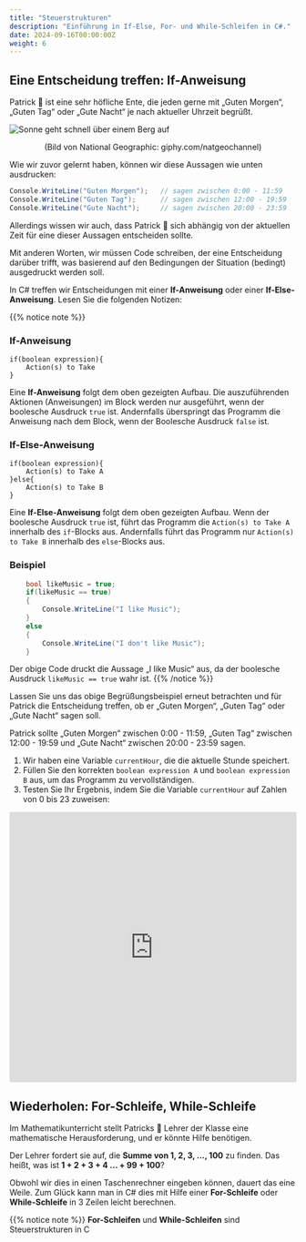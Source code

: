 ```yaml
---
title: "Steuerstrukturen"
description: "Einführung in If-Else, For- und While-Schleifen in C#."
date: 2024-09-16T00:00:00Z
weight: 6
---
```


## Eine Entscheidung treffen: If-Anweisung

Patrick 🐥 ist eine sehr höfliche Ente, die jeden gerne mit „Guten Morgen“, „Guten Tag“ oder „Gute Nacht“ je nach aktueller Uhrzeit begrüßt.

![Sonne geht schnell über einem Berg auf](https://media.giphy.com/media/hpWrLS1RDBd5pwkgjy/giphy.gif)
<p style="text-align: center;">(Bild von National Geographic: giphy.com/natgeochannel)</p>

Wie wir zuvor gelernt haben, können wir diese Aussagen wie unten ausdrucken:

```C#
Console.WriteLine("Guten Morgen");   // sagen zwischen 0:00 - 11:59
Console.WriteLine("Guten Tag");      // sagen zwischen 12:00 - 19:59
Console.WriteLine("Gute Nacht");     // sagen zwischen 20:00 - 23:59
```

Allerdings wissen wir auch, dass Patrick 🐥 sich abhängig von der aktuellen Zeit für eine dieser Aussagen entscheiden sollte.

Mit anderen Worten, wir müssen Code schreiben, der eine Entscheidung darüber trifft, was basierend auf den Bedingungen der Situation (bedingt) ausgedruckt werden soll.

In C# treffen wir Entscheidungen mit einer **If-Anweisung** oder einer **If-Else-Anweisung**. Lesen Sie die folgenden Notizen:

{{% notice note %}}
### If-Anweisung

```
if(boolean expression){
    Action(s) to Take
}
```

Eine **If-Anweisung** folgt dem oben gezeigten Aufbau. Die auszuführenden Aktionen (Anweisungen) im Block werden nur ausgeführt, wenn der boolesche Ausdruck `true` ist. Andernfalls überspringt das Programm die Anweisung nach dem Block, wenn der Boolesche Ausdruck `false` ist.
### If-Else-Anweisung

```
if(boolean expression){
    Action(s) to Take A
}else{
    Action(s) to Take B
}
```

Eine **If-Else-Anweisung** folgt dem oben gezeigten Aufbau. Wenn der boolesche Ausdruck `true` ist, führt das Programm die `Action(s) to Take A` innerhalb des `if`-Blocks aus. Andernfalls führt das Programm nur `Action(s) to Take B` innerhalb des `else`-Blocks aus.

### Beispiel

```C#
    bool likeMusic = true;
    if(likeMusic == true) 
    {
        Console.WriteLine("I like Music");
    } 
    else 
    {
        Console.WriteLine("I don't like Music");
    }   
```

Der obige Code druckt die Aussage „I like Music“ aus, da der boolesche Ausdruck `likeMusic == true` wahr ist.
{{% /notice %}}

Lassen Sie uns das obige Begrüßungsbeispiel erneut betrachten und für Patrick die Entscheidung treffen, ob er „Guten Morgen“, „Guten Tag“ oder „Gute Nacht“ sagen soll.

Patrick sollte „Guten Morgen“ zwischen 0:00 - 11:59, „Guten Tag“ zwischen 12:00 - 19:59 und „Gute Nacht“ zwischen 20:00 - 23:59 sagen.

1. Wir haben eine Variable `currentHour`, die die aktuelle Stunde speichert. 
2. Füllen Sie den korrekten `boolean expression A` und `boolean expression B` aus, um das Programm zu vervollständigen.
3. Testen Sie Ihr Ergebnis, indem Sie die Variable `currentHour` auf Zahlen von 0 bis 23 zuweisen:

<iframe width="100%" height="475" src="https://dotnetfiddle.net/Widget/T6AUdh" frameborder="0"></iframe>

## Wiederholen: For-Schleife, While-Schleife

Im Mathematikunterricht stellt Patricks 🐥 Lehrer der Klasse eine mathematische Herausforderung, und er könnte Hilfe benötigen.

Der Lehrer fordert sie auf, die **Summe von 1, 2, 3, ..., 100** zu finden. Das heißt, was ist **1 + 2 + 3 + 4 ... + 99 + 100**?

Obwohl wir dies in einen Taschenrechner eingeben können, dauert das eine Weile. Zum Glück kann man in C# dies mit Hilfe einer **For-Schleife** oder **While-Schleife** in 3 Zeilen leicht berechnen.

{{% notice note %}}
**For-Schleifen** und **While-Schleifen** sind Steuerstrukturen in C